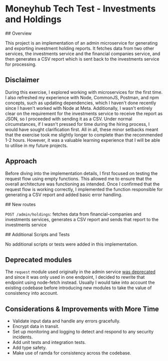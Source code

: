 # Moneyhub Tech Test - Investments and Holdings

## Overview

This project is an implementation of an admin microservice for generating and exporting investment holding reports. It fetches data from two other services, the investments service and the financial companies service, and then generates a CSV report which is sent back to the investments service for processing.

## Disclaimer

During this exercise, I explored working with microservices for the first time. I also refreshed my experience with Node, CommonJS, Postman, and npm concepts, such as updating dependencies, which I haven't done recently since I haven't worked with Node at Meta. Additionally, I wasn't entirely clear on the requirement for the investments service to receive the report as JSON, so I proceeded with sending it as a CSV. Under normal circumstances, if I wasn't pressed for time during the hiring process, I would have sought clarification first.
All in all, these minor setbacks meant that the exercise took me slightly longer to complete than the recommended 1-2 hours. However, it was a valuable learning experience that I will be able to utilise in my future projects.

## Approach

Before diving into the implementation details, I first focused on testing the request flow using empty functions. This allowed me to ensure that the overall architecture was functioning as intended. Once I confirmed that the request flow is working correctly, I implemented the function responsible for generating a CSV report and added basic error handling.

## New routes

`POST /admin/holdings`: fetches data from financial-companies and investments services, generates a CSV report and sends that report to the investments service

## Additional Scripts and Tests

No additional scripts or tests were added in this implementation.

## Deprecated modules

The `request` module used originally in the admin service [was deprecated](https://github.com/request/request/issues/3142) and since it was only used in one endpoint, I decided to rewrite that endpoint using node-fetch instead. Usually I would take into account the existing codebase before introducing new modules to take the value of consistency into account.

## Considerations & Improvements with More Time

- Validate input data and handle any errors gracefully.
- Encrypt data in transit.
- Set up monitoring and logging to detect and respond to any security incidents.
- Add unit tests and integration tests.
- Add type safety.
- Make use of ramda for consistency across the codebase.
